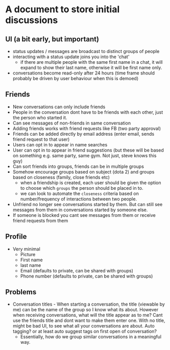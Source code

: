 # A document to store initial discussions

## UI (a bit early, but important)

- status updates / messages are broadcast to distinct groups of people
- interacting with a status update joins you into the 'chat'
  - if there are multiple people with the same first name in a chat, it will expand to show their last name, otherwise it will be first name only.
- conversations become read-only after 24 hours (time frame should probably be driven by user behaviour when this is demoed)

## Friends

- New conversations can only include friends
- People in the conversation dont have to be friends with each other, just the person who started it. 
- Can see messages of non-friends in same conversation
- Adding friends works with friend requests like FB (two party approval)
- Friends can be added directly by email address (enter email, sends friend request to that user)
- Users can opt in to appear in name searches
- User can opt in to appear in friend suggestions (but these will be based on something e.g. same party, same gym. Not just, steve knows this guy)
- Can sort friends into groups, friends can be in multiple groups
- Somehow encourage groups based on subject (dota 2) and groups based on closeness (family, close friends etc)
  - when a friendship is created, each user should be given the option to choose which `groups` the person should be placed in to.
  - we can look to automate the `closeness` criteria based on number/frequency of interactions between two people.
- Unfriend no longer see conversations started by them. But can still see messages from them in conversations started by someone else.
- If someone is blocked you cant see messages from them or receive friend requests from them

## Profile

- Very minimal
  - Picture
  - First name 
  - last name
  - Email (defaults to private, can be shared with groups)
  - Phone number (defaults to private, can be shared with groups)

## Problems

- Conversation titles - When starting a conversation, the title (viewable by me) can be the name of the group so I know what its about. However when receiving conversations, what will the title appear as to me? Cant use the friends title and dont want to make them enter one. With no title, might be bad UI, to see what all your conversations are about. Auto tagging? or at least auto suggest tags on first open of conversation?
  - Essentially, how do we group similar conversations in a meaningful way.
